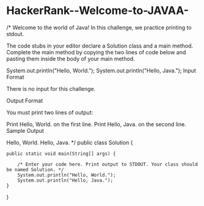 # HackerRank--Welcome-to-JAVAA-

/*
Welcome to the world of Java! In this challenge, we practice printing to stdout.

The code stubs in your editor declare a Solution class and a main method. Complete the main method by copying the two lines of code below and pasting them inside the body of your main method.

System.out.println("Hello, World.");
System.out.println("Hello, Java.");
Input Format

There is no input for this challenge.

Output Format

You must print two lines of output:

Print Hello, World. on the first line.
Print Hello, Java. on the second line.
Sample Output

Hello, World.
Hello, Java.
*/
public class Solution {

    public static void main(String[] args) {

        /* Enter your code here. Print output to STDOUT. Your class should be named Solution. */
        System.out.println("Hello, World.");
        System.out.println("Hello, Java.");
    }
}
